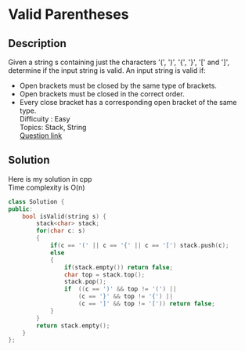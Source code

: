 # Valid Parentheses

## Description
Given a string s containing just the characters '(', ')', '{', '}', '[' and ']', determine if the input string is valid.
An input string is valid if:
- Open brackets must be closed by the same type of brackets.
- Open brackets must be closed in the correct order.
- Every close bracket has a corresponding open bracket of the same type.
<br>Difficuity : Easy
<br>Topics: Stack, String
<br>[Question link](https://leetcode.com/problems/valid-parentheses/description/)
## Solution
Here is my solution in cpp
<br>Time complexity is O(n)
```C++
class Solution {
public:
    bool isValid(string s) {
        stack<char> stack;
        for(char c: s)
        {
            if(c == '(' || c == '{' || c == '[') stack.push(c);
            else
            {
                if(stack.empty()) return false;
                char top = stack.top();
                stack.pop();
                if  ((c == ')' && top != '(') || 
                    (c == '}' && top != '{') || 
                    (c == ']' && top != '[')) return false;
            }
        }
        return stack.empty();
    }
};
```
